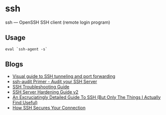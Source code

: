 # ssh

ssh — OpenSSH SSH client (remote login program)

## Usage

```shell
eval `ssh-agent -s`
```

## Blogs

- [Visual guide to SSH tunneling and port forwarding](https://ittavern.com/visual-guide-to-ssh-tunneling-and-port-forwarding/)
- [ssh-audit Primer - Audit your SSH Server](https://ittavern.com/ssh-audit-primer-audit-your-ssh-server/)
- [SSH Troubleshooting Guide](https://ittavern.com/ssh-troubleshooting-guide/)
- [SSH Server Hardening Guide v2](https://ittavern.com/ssh-server-hardening/)
- [An Excruciatingly Detailed Guide To SSH (But Only The Things I Actually Find Useful)](https://grahamhelton.com/blog/ssh-cheatsheet/)
- [How SSH Secures Your Connection](https://noratrieb.dev/blog/posts/ssh-security/)

